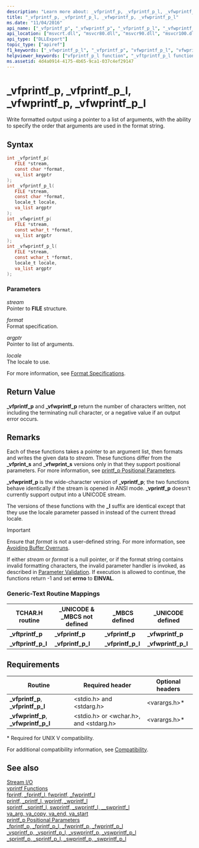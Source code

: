 ```yaml
---
description: "Learn more about: _vfprintf_p, _vfprintf_p_l, _vfwprintf_p, _vfwprintf_p_l"
title: "_vfprintf_p, _vfprintf_p_l, _vfwprintf_p, _vfwprintf_p_l"
ms.date: "11/04/2016"
api_name: ["_vfprintf_p", "_vfwprintf_p", "_vfprintf_p_l", "_vfwprintf_p_l"]
api_location: ["msvcrt.dll", "msvcr80.dll", "msvcr90.dll", "msvcr100.dll", "msvcr100_clr0400.dll", "msvcr110.dll", "msvcr110_clr0400.dll", "msvcr120.dll", "msvcr120_clr0400.dll", "ucrtbase.dll"]
api_type: ["DLLExport"]
topic_type: ["apiref"]
f1_keywords: ["_vfwprintf_p_l", "_vfprintf_p", "vfwprintf_p_l", "vfwprintf_p", "vfprintf_p_l", "_vfwprintf_p", "_vftprintf_p", "_vfprintf_p_l", "vfprintf_p"]
helpviewer_keywords: ["vfprintf_p_l function", "_vftprintf_p_l function", "_vfprintf_p function", "vfprintf_p function", "vftprintf_p_l function", "_vfprintf_p_l function", "_vftprintf_p function", "_vfwprintf_p_l function", "vfwprintf_p_l function", "_vfwprintf_p function", "vftprintf_p function", "formatted text [C++]", "vfwprintf_p function"]
ms.assetid: 4d4a0914-4175-4b65-9ca1-037c4ef29147
---
```

# _vfprintf_p, _vfprintf_p_l, _vfwprintf_p, _vfwprintf_p_l

Write formatted output using a pointer to a list of arguments, with the ability to specify the order that arguments are used in the format string.

## Syntax

```C
int _vfprintf_p(
   FILE *stream,
   const char *format,
   va_list argptr
);
int _vfprintf_p_l(
   FILE *stream,
   const char *format,
   locale_t locale,
   va_list argptr
);
int _vfwprintf_p(
   FILE *stream,
   const wchar_t *format,
   va_list argptr
);
int _vfwprintf_p_l(
   FILE *stream,
   const wchar_t *format,
   locale_t locale,
   va_list argptr
);
```

### Parameters

*stream*<br/>
Pointer to **FILE** structure.

*format*<br/>
Format specification.

*argptr*<br/>
Pointer to list of arguments.

*locale*<br/>
The locale to use.

For more information, see [Format Specifications](../../c-runtime-library/format-specification-syntax-printf-and-wprintf-functions.md).

## Return Value

**_vfprintf_p** and **_vfwprintf_p** return the number of characters written, not including the terminating null character, or a negative value if an output error occurs.

## Remarks

Each of these functions takes a pointer to an argument list, then formats and writes the given data to *stream*. These functions differ from the **_vfprint_s** and **_vfwprint_s** versions only in that they support positional parameters. For more information, see [printf_p Positional Parameters](../../c-runtime-library/printf-p-positional-parameters.md).

**_vfwprintf_p** is the wide-character version of **_vprintf_p**; the two functions behave identically if the stream is opened in ANSI mode. **_vprintf_p** doesn't currently support output into a UNICODE stream.

The versions of these functions with the **_l** suffix are identical except that they use the locale parameter passed in instead of the current thread locale.

> [!IMPORTANT]
> Ensure that *format* is not a user-defined string. For more information, see [Avoiding Buffer Overruns](/windows/win32/SecBP/avoiding-buffer-overruns).

If either *stream* or *format* is a null pointer, or if the format string contains invalid formatting characters, the invalid parameter handler is invoked, as described in [Parameter Validation](../../c-runtime-library/parameter-validation.md). If execution is allowed to continue, the functions return -1 and set **errno** to **EINVAL**.

### Generic-Text Routine Mappings

|TCHAR.H routine|_UNICODE & _MBCS not defined|_MBCS defined|_UNICODE defined|
|---------------------|------------------------------------|--------------------|-----------------------|
|**_vftprintf_p**|**_vfprintf_p**|**_vfprintf_p**|**_vfwprintf_p**|
|**_vftprintf_p_l**|**_vfprintf_p_l**|**_vfprintf_p_l**|**_vfwprintf_p_l**|

## Requirements

|Routine|Required header|Optional headers|
|-------------|---------------------|----------------------|
|**_vfprintf_p**, **_vfprintf_p_l**|\<stdio.h> and \<stdarg.h>|\<varargs.h>*|
|**_vfwprintf_p**, **_vfwprintf_p_l**|\<stdio.h> or \<wchar.h>, and \<stdarg.h>|\<varargs.h>*|

\* Required for UNIX V compatibility.

For additional compatibility information, see [Compatibility](../../c-runtime-library/compatibility.md).

## See also

[Stream I/O](../../c-runtime-library/stream-i-o.md)<br/>
[vprintf Functions](../../c-runtime-library/vprintf-functions.md)<br/>
[fprintf, _fprintf_l, fwprintf, _fwprintf_l](fprintf-fprintf-l-fwprintf-fwprintf-l.md)<br/>
[printf, _printf_l, wprintf, _wprintf_l](printf-printf-l-wprintf-wprintf-l.md)<br/>
[sprintf, _sprintf_l, swprintf, _swprintf_l, \__swprintf_l](sprintf-sprintf-l-swprintf-swprintf-l-swprintf-l.md)<br/>
[va_arg, va_copy, va_end, va_start](va-arg-va-copy-va-end-va-start.md)<br/>
[printf_p Positional Parameters](../../c-runtime-library/printf-p-positional-parameters.md)<br/>
[_fprintf_p, _fprintf_p_l, _fwprintf_p, _fwprintf_p_l](fprintf-p-fprintf-p-l-fwprintf-p-fwprintf-p-l.md)<br/>
[_vsprintf_p, _vsprintf_p_l, _vswprintf_p, _vswprintf_p_l](vsprintf-p-vsprintf-p-l-vswprintf-p-vswprintf-p-l.md)<br/>
[_sprintf_p, _sprintf_p_l, _swprintf_p, _swprintf_p_l](sprintf-p-sprintf-p-l-swprintf-p-swprintf-p-l.md)<br/>
